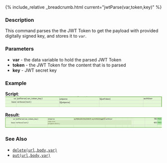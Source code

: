 {% include_relative _breadcrumb.html current="jwtParse(var,token,key)" %}

### Description
This command parses the the JWT Token to get the payload with provided digitally signed key, and stores it to `var`.


### Parameters
- **var** \- the data variable to hold the parsed JWT Token
- **token** \- the JWT Token for the content that is to parsed
- **key** \- JWT secret key


### Example
**Script**:<br/>
![](image/jwtParse_01.png)

**Result**:<br/>
![](image/jwtParse_02.png)


### See Also
- [`delete(url,body,var)`](delete(url,body,var))
- [`put(url,body,var)`](put(url,body,var))
